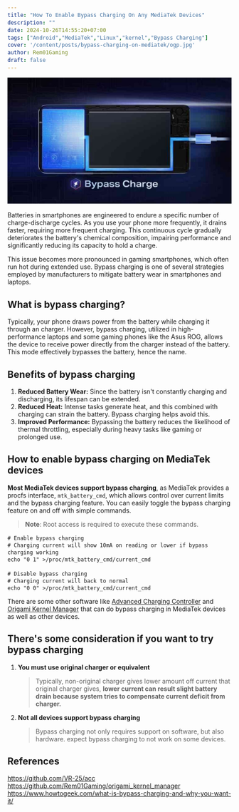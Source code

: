 ```yaml
---
title: "How To Enable Bypass Charging On Any MediaTek Devices"
description: ""
date: 2024-10-26T14:55:20+07:00
tags: ["Android","MediaTek","Linux","kernel","Bypass Charging"]
cover: '/content/posts/bypass-charging-on-mediatek/ogp.jpg'
author: Rem01Gaming
draft: false
---
```


![Source: The Daily Messenger](/content/posts/bypass-charging-on-mediatek/ogp.jpg)

Batteries in smartphones are engineered to endure a specific number of charge-discharge cycles. As you use your phone more frequently, it drains faster, requiring more frequent charging. This continuous cycle gradually deteriorates the battery's chemical composition, impairing performance and significantly reducing its capacity to hold a charge.

This issue becomes more pronounced in gaming smartphones, which often run hot during extended use. Bypass charging is one of several strategies employed by manufacturers to mitigate battery wear in smartphones and laptops.

## What is bypass charging?

Typically, your phone draws power from the battery while charging it through an charger. However, bypass charging, utilized in high-performance laptops and some gaming phones like the Asus ROG, allows the device to receive power directly from the charger instead of the battery. This mode effectively bypasses the battery, hence the name.

## Benefits of bypass charging

1. **Reduced Battery Wear:** Since the battery isn't constantly charging and discharging, its lifespan can be extended.
2. **Reduced Heat:** Intense tasks generate heat, and this combined with charging can strain the battery. Bypass charging helps avoid this.
3. **Improved Performance:** Bypassing the battery reduces the likelihood of thermal throttling, especially during heavy tasks like gaming or prolonged use.

## How to enable bypass charging on MediaTek devices
**Most MediaTek devices support bypass charging**, as MediaTek provides a procfs interface, `mtk_battery_cmd`, which allows control over current limits and the bypass charging feature. You can easily toggle the bypass charging feature on and off with simple commands.

> **Note**: Root access is required to execute these commands.

```shell
# Enable bypass charging
# Charging current will show 10mA on reading or lower if bypass charging working
echo "0 1" >/proc/mtk_battery_cmd/current_cmd

# Disable bypass charging
# Charging current will back to normal
echo "0 0" >/proc/mtk_battery_cmd/current_cmd
```

There are some other software like [Advanced Charging Controller](https://github.com/VR-25/acc) and [Origami Kernel Manager](https://github.com/Rem01Gaming/origami_kernel_manager) that can do bypass charging in MediaTek devices as well as other devices.

## There's some consideration if you want to try bypass charging

1. **You must use original charger or equivalent**
	> Typically, non-original charger gives lower amount off current that original charger gives, **lower current can result slight battery drain because system tries to compensate current deficit from charger.**
2. **Not all devices support bypass charging**
	> Bypass charging not only requires support on software, but also hardware. expect bypass charging to not work on some devices.

## References
https://github.com/VR-25/acc
https://github.com/Rem01Gaming/origami_kernel_manager
https://www.howtogeek.com/what-is-bypass-charging-and-why-you-want-it/
